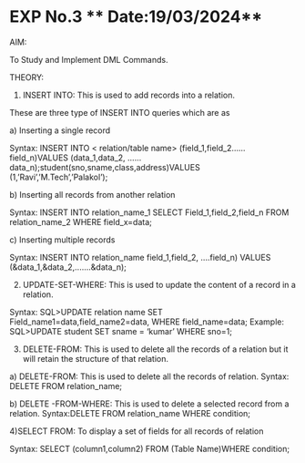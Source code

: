 # EXP No.3                                                                             ** Date:19/03/2024**

AIM:          
 
To Study and Implement DML Commands.

THEORY:

1. INSERT INTO: This is used to add records into a relation. 

These are three type of INSERT INTO queries which are as 

a) Inserting a single record 

Syntax:
 INSERT INTO < relation/table name> (field_1,field_2……field_n)VALUES (data_1,data_2, ...... data_n);student(sno,sname,class,address)VALUES (1,’Ravi’,’M.Tech’,’Palakol’); 

 b) Inserting all records from another relation

Syntax:
 INSERT INTO relation_name_1 SELECT Field_1,field_2,field_n FROM relation_name_2 WHERE field_x=data;

 c) Inserting multiple records 

Syntax: INSERT INTO relation_name field_1,field_2, ....field_n) VALUES (&data_1,&data_2,.......&data_n); 


2. UPDATE-SET-WHERE: 
This is used to update the content of a record in a relation. 

Syntax:
 SQL>UPDATE relation name SET Field_name1=data,field_name2=data, WHERE field_name=data; Example: SQL>UPDATE student SET sname = ‘kumar’ WHERE sno=1; 


3. DELETE-FROM: This is used to delete all the records of a relation but it will retain the structure of that relation. 

a) DELETE-FROM: This is used to delete all the records of relation. 
Syntax: DELETE FROM relation_name;

b) DELETE -FROM-WHERE: This is used to delete a selected record from a relation. 
Syntax:DELETE FROM relation_name WHERE condition; 


4)SELECT FROM: To display a set of fields for all records of relation

Syntax: 
SELECT (column1,column2) FROM (Table Name)WHERE condition;
